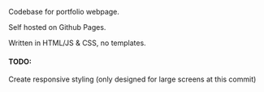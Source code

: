 Codebase for portfolio webpage.

Self hosted on Github Pages.

Written in HTML/JS & CSS, no templates.

#### TODO:

Create responsive styling (only designed for large screens at this commit)
